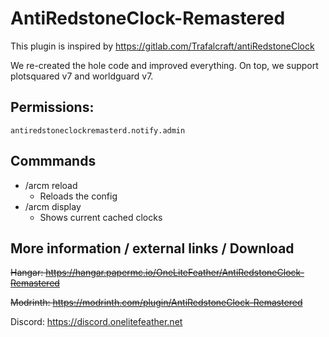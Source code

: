 # AntiRedstoneClock-Remastered
This plugin is inspired by https://gitlab.com/Trafalcraft/antiRedstoneClock 

We re-created the hole code and improved everything. On top, we support plotsquared v7 and worldguard v7.

## Permissions:
```
antiredstoneclockremasterd.notify.admin
```

## Commmands
- /arcm reload
  - Reloads the config
- /arcm display
  - Shows current cached clocks

## More information / external links / Download
~~Hangar: https://hangar.papermc.io/OneLiteFeather/AntiRedstoneClock-Remastered~~

~~Modrinth: https://modrinth.com/plugin/AntiRedstoneClock-Remastered~~

Discord: https://discord.onelitefeather.net